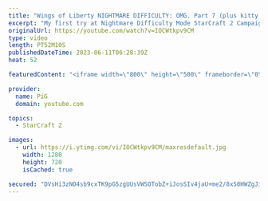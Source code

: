 ```yaml
---
title: "Wings of Liberty NIGHTMARE DIFFICULTY: OMG. Part 7 (plus kitty cam) - StarCraft 2"
excerpt: "My first try at Nightmare Difficulty Mode StarCraft 2 Campaign created by GiantGrantGames and his amazing modding community. Having lots of fun with it! Here's the 7th part  0:00 Eat it! 0:07 The Dig (again)  Here's a guide on how to play nightmare mode: https://www.reddit.com/r/StarcraftCampaigns/comments/tcxzii/wings_of_liberty_nightmare_difficulty/"
originalUrl: https://youtube.com/watch?v=IOCWtkpv9CM
type: video
length: PT52M10S
publishedDateTime: 2023-06-11T06:28:39Z
heat: 52

featuredContent: "<iframe width=\"800\" height=\"500\" frameborder=\"0\" src=\"https://www.youtube.com/embed/IOCWtkpv9CM\" allow=\"accelerometer; autoplay; encrypted-media; gyroscope; picture-in-picture\" allowfullscreen></iframe>"

provider:
  name: PiG
  domain: youtube.com

topics:
  - StarCraft 2

images:
  - url: https://i.ytimg.com/vi/IOCWtkpv9CM/maxresdefault.jpg
    width: 1280
    height: 720
    isCached: true

secured: "DVsHi3zNO4sb9cxTK9pG5zgUUsVWSOTobZ+iJosSIv4jaU+me2/8xS0HWZgJi8/9enWpRuHRCG7asy9TvcDkG7w+9+bPA5a1qm5369rb6prulxt6SFexAbWEyaZyZkcQU8bpFhxJp0LH1xQ6h100Ggb8CpuzebegBGVhvbSGv1IM8+vhn2zSqwMGAPWx7RX+5AxzWyGUeEhvc7D5v8qlkpK9hchQoP/eqoK2kZR9MbV45qU2CJ2hrpiEP7WIoSB4Wyf5GT8hRW2eJGMWcSZDDjAjnZLkHBvq55CKYBQb3aXMGmRuGOKjR3fNMdRgCRBEo982iH7NZuo/BUy2fbhRrc/qMTR64acJGMZVjS9SyCpvmWjHc0/SeEWLRGA740iebBIC96SS6q0u9N0+UNyERrZCs5WljehBp6pnPmnGtn0=;igrjM0ZCIEr/1xfJthbYIA=="
---
```


